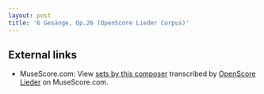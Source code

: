 ```yaml
---
layout: post
title: '6 Gesänge, Op.26 (OpenScore Lieder Corpus)'
---
```


## External links

- MuseScore.com: View [sets by this composer] transcribed by [OpenScore Lieder] on MuseScore.com.

[sets by this composer]: https://musescore.com/openscore-lieder-corpus/sets/5032887
[OpenScore Lieder]: https://musescore.com/openscore-lieder-corpus

